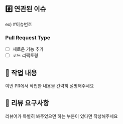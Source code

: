 ## #️⃣ 연관된 이슈
ex) #이슈번호

### Pull Request Type
- [ ]  새로운 기능 추가
- [ ]  코드 리팩토링

## 📝 작업 내용
이번 PR에서 작업한 내용을 간략히 설명해주세요

## 💬 리뷰 요구사항
리뷰어가 특별히 봐주었으면 하는 부분이 있다면 작성해주세요